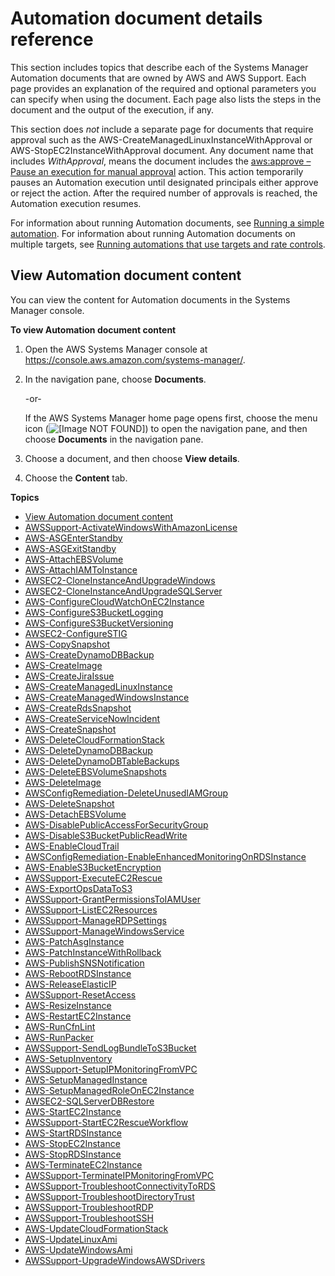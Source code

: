 # Automation document details reference<a name="automation-documents-reference-details"></a>

This section includes topics that describe each of the Systems Manager Automation documents that are owned by AWS and AWS Support\. Each page provides an explanation of the required and optional parameters you can specify when using the document\. Each page also lists the steps in the document and the output of the execution, if any\. 

This section does *not* include a separate page for documents that require approval such as the AWS\-CreateManagedLinuxInstanceWithApproval or AWS\-StopEC2InstanceWithApproval document\. Any document name that includes *WithApproval*, means the document includes the [aws:approve – Pause an execution for manual approval](automation-action-approve.md) action\. This action temporarily pauses an Automation execution until designated principals either approve or reject the action\. After the required number of approvals is reached, the Automation execution resumes\. 

For information about running Automation documents, see [Running a simple automation](automation-working-executing.md)\. For information about running Automation documents on multiple targets, see [Running automations that use targets and rate controls](automation-working-targets-and-rate-controls.md)\.

## View Automation document content<a name="view-automation-json"></a>

You can view the content for Automation documents in the Systems Manager console\.

**To view Automation document content**

1. Open the AWS Systems Manager console at [https://console\.aws\.amazon\.com/systems\-manager/](https://console.aws.amazon.com/systems-manager/)\.

1. In the navigation pane, choose **Documents**\.

   \-or\-

   If the AWS Systems Manager home page opens first, choose the menu icon \(![\[Image NOT FOUND\]](http://docs.aws.amazon.com/systems-manager/latest/userguide/images/menu-icon-small.png)\) to open the navigation pane, and then choose **Documents** in the navigation pane\.

1. Choose a document, and then choose **View details**\.

1. Choose the **Content** tab\.

**Topics**
+ [View Automation document content](#view-automation-json)
+ [AWSSupport\-ActivateWindowsWithAmazonLicense](automation-awssupport-activatewindowswithamazonlicense.md)
+ [AWS\-ASGEnterStandby](automation-aws-asgenterstandby.md)
+ [AWS\-ASGExitStandby](automation-aws-asgexitstandby.md)
+ [AWS\-AttachEBSVolume](automation-aws-attachebsvolume.md)
+ [AWS\-AttachIAMToInstance](automation-aws-attachiamtoinstance.md)
+ [AWSEC2\-CloneInstanceAndUpgradeWindows](automation-awsec2-CloneInstanceAndUpgradeWindows.md)
+ [AWSEC2\-CloneInstanceAndUpgradeSQLServer](automation-awsec2-CloneInstanceAndUpgradeSQLServer.md)
+ [AWS\-ConfigureCloudWatchOnEC2Instance](automation-aws-configurecloudwatchonec2instance.md)
+ [AWS\-ConfigureS3BucketLogging](automation-aws-configures3bucketlogging.md)
+ [AWS\-ConfigureS3BucketVersioning](automation-aws-configures3bucketversioning.md)
+ [AWSEC2\-ConfigureSTIG](awsec2-configurestig.md)
+ [AWS\-CopySnapshot](automation-aws-copysnapshot.md)
+ [AWS\-CreateDynamoDBBackup](automation-aws-createdynamodbbackup.md)
+ [AWS\-CreateImage](automation-aws-createimage.md)
+ [AWS\-CreateJiraIssue](automation-aws-createjiraissue.md)
+ [AWS\-CreateManagedLinuxInstance](automation-aws-createmanagedlinuxinstance.md)
+ [AWS\-CreateManagedWindowsInstance](automation-aws-createmanagedwindowsinstance.md)
+ [AWS\-CreateRdsSnapshot](automation-aws-createrdssnapshot.md)
+ [AWS\-CreateServiceNowIncident](automation-aws-createservicenowincident.md)
+ [AWS\-CreateSnapshot](automation-aws-createsnapshot.md)
+ [AWS\-DeleteCloudFormationStack](automation-aws-deletecloudformationstack.md)
+ [AWS\-DeleteDynamoDBBackup](automation-aws-deletedynamodbbackup.md)
+ [AWS\-DeleteDynamoDBTableBackups](automation-aws-deletedynamodbtablebackups.md)
+ [AWS\-DeleteEBSVolumeSnapshots](automation-aws-deleteebsvolumesnapshots.md)
+ [AWS\-DeleteImage](automation-aws-deleteimage.md)
+ [AWSConfigRemediation\-DeleteUnusedIAMGroup](automation-aws-delete-iam-group.md)
+ [AWS\-DeleteSnapshot](automation-aws-deletesnapshot.md)
+ [AWS\-DetachEBSVolume](automation-aws-detachebsvolume.md)
+ [AWS\-DisablePublicAccessForSecurityGroup](automation-aws-disablepublicaccessforsecuritygroup.md)
+ [AWS\-DisableS3BucketPublicReadWrite](automation-aws-disables3bucketpublicreadwrite.md)
+ [AWS\-EnableCloudTrail](automation-aws-enablecloudtrail.md)
+ [AWSConfigRemediation\-EnableEnhancedMonitoringOnRDSInstance](automation-aws-enable-rds-monitoring.md)
+ [AWS\-EnableS3BucketEncryption](automation-aws-enableS3bucketencryption.md)
+ [AWSSupport\-ExecuteEC2Rescue](automation-awssupport-executeec2rescue.md)
+ [AWS\-ExportOpsDataToS3](automation-aws-exportopsdatatos3.md)
+ [AWSSupport\-GrantPermissionsToIAMUser](automation-awssupport-grantpermissionstoiamuser.md)
+ [AWSSupport\-ListEC2Resources](automation-awssupport-listec2resources.md)
+ [AWSSupport\-ManageRDPSettings](automation-awssupport-managerdpsettings.md)
+ [AWSSupport\-ManageWindowsService](automation-awssupport-managewindowsservice.md)
+ [AWS\-PatchAsgInstance](automation-aws-patchasginstance.md)
+ [AWS\-PatchInstanceWithRollback](automation-aws-patchinstancewithrollback.md)
+ [AWS\-PublishSNSNotification](automation-aws-publishsnsnotification.md)
+ [AWS\-RebootRDSInstance](automation-aws-rebootrdsinstance.md)
+ [AWS\-ReleaseElasticIP](automation-aws-releaseelasticip.md)
+ [AWSSupport\-ResetAccess](automation-awssupport-resetaccess.md)
+ [AWS\-ResizeInstance](automation-aws-resizeinstance.md)
+ [AWS\-RestartEC2Instance](automation-aws-restartec2instance.md)
+ [AWS\-RunCfnLint](automation-aws-runcfnlint.md)
+ [AWS\-RunPacker](automation-aws-runpacker.md)
+ [AWSSupport\-SendLogBundleToS3Bucket](automation-awssupport-sendlogbundletos3bucket.md)
+ [AWS\-SetupInventory](automation-aws-setupinventory.md)
+ [AWSSupport\-SetupIPMonitoringFromVPC](automation-awssupport-setupipmonitoringfromvpc.md)
+ [AWS\-SetupManagedInstance](automation-aws-setupmanagedinstance.md)
+ [AWS\-SetupManagedRoleOnEC2Instance](automation-aws-setupmanagedroleonec2instance.md)
+ [AWSEC2\-SQLServerDBRestore](automation-awsec2-sqlserverdbrestore.md)
+ [AWS\-StartEC2Instance](automation-aws-startec2instance.md)
+ [AWSSupport\-StartEC2RescueWorkflow](automation-awssupport-startec2rescueworkflow.md)
+ [AWS\-StartRDSInstance](automation-aws-startrdsinstance.md)
+ [AWS\-StopEC2Instance](automation-aws-stopec2instance.md)
+ [AWS\-StopRDSInstance](automation-aws-stoprdsinstance.md)
+ [AWS\-TerminateEC2Instance](automation-aws-terminateec2instance.md)
+ [AWSSupport\-TerminateIPMonitoringFromVPC](automation-awssupport-terminateipmonitoringfromvpc.md)
+ [AWSSupport\-TroubleshootConnectivityToRDS](automation-awssupport-troubleshootconnectivitytords.md)
+ [AWSSupport\-TroubleshootDirectoryTrust](automation-awssupport-troubleshootdirectorytrust.md)
+ [AWSSupport\-TroubleshootRDP](automation-awssupport-troubleshootrdp.md)
+ [AWSSupport\-TroubleshootSSH](automation-awssupport-troubleshootssh.md)
+ [AWS\-UpdateCloudFormationStack](automation-aws-updatecloudformationstack.md)
+ [AWS\-UpdateLinuxAmi](automation-aws-updatelinuxami.md)
+ [AWS\-UpdateWindowsAmi](automation-aws-updatewindowsami.md)
+ [AWSSupport\-UpgradeWindowsAWSDrivers](automation-awssupport-upgradewindowsawsdrivers.md)